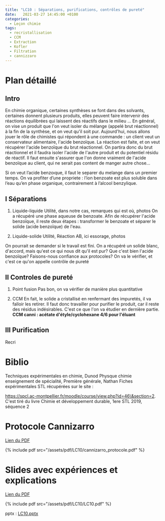 ```yaml
---
title: "LC10 : Séparations, purifications, contrôles de pureté"
date:   2021-03-27 14:45:00 +0100
categories:
  - Leçon chimie
tags:
  - recristallisation
  - CCM
  - Extraction
  - Kofler
  - Filtration
  - cannizzaro
---
```

# Plan détaillé
## Intro
En chimie organique, certaines synthèses se font dans des solvants, certaines donnent plusieurs produits, elles peuvent faire intervenir des réactions équilibrées qui laissent des réactifs dans le milieu ... En général, on vise un produit que l'on veut isoler du mélange (appelé brut réactionnel) à la fin de la synthèse, et on veut qu'il soit pur.
Aujourd'hui, nous allons jouer le rôle de chimistes qui répondent à une commande : un client veut un conservateur alimentaire, l'acide benzoïque. La réaction est faite, et on veut récupérer l'acide benzoïque du brut réactionnel.
On partira donc du brut réactionnel et il faudra isoler l'acide de l'autre produit et du potentiel résidu de réactif. Il faut ensuite s'assurer que l'on donne vraiment de l'acide benzoïque au client, qui ne serait pas content de manger autre chose...

Si on veut l’acide benzoıque, il faut le separer du melange dans un premier temps.  On va profiter d’une propriete :  l’ion benzoate est plus soluble dans l’eau qu’en phase organique, contrairement à l’alcool benzylique.
## I Séparations

1) Liquide-liquide
Utilité, dans notre cas, remarques qui est où, photos
On a récupéré une phase aqueuse de benzoate. Afin de récupérer l'acide benzoïque, il reste deux étapes : transformer le benzoate et séparer le solide (acide benzoïque) de l'eau.

2) Liquide-solide
Utilité, Réaction AB, ici essorage, photos

On pourrait se demander si le travail est fini. On a récupéré un solide blanc, d'accord, mais qu'est ce qui nous dit qu'il est pur? Que c'est bien l'acide benzoïque? Faisons-nous confiance aux protocoles? On va le vérifier, et c'est ce qu'on appelle contrôle de pureté
## II Controles de pureté

1) Point fusion
Pas bon, on va vérifier de manière plus quantitative

2) CCM
En fait, le solide a cristallisé en renfermant des impuretés, il va falloir les retirer. Il faut donc travailler pour purifier le produit, car il reste des résidus indésirables. C'est ce que l'on va étudier en dernière partie. **CCM canni : acétate d'étyle/cyclohexane 4/6 pour l'éluant**

## III Purification
Recri
# Biblio
Techniques expérimentales en chimie, Dunod
 Physque chimie enseignement de spécialité, Première générale, Nathan
Fiches expérimentales STL récupérées sur le site :

https://spcl.ac-montpellier.fr/moodle/course/view.php?id=46\&section=2.
C'est tiré du livre Chimie et développement durable, 1ere STL 2019, séquence 2

# Protocole Cannizarro
[Lien du PDF](/assets/pdf/LC10/cannizarro_protocole.pdf)

{% include pdf src="/assets/pdf/LC10/cannizarro_protocole.pdf" %}

# Slides avec expériences et explications
[Lien du PDF](/assets/pdf/LC10/cannizarro_protocole.pdf)

{% include pdf src="/assets/pdf/LC10/LC10.pdf" %}

pptx : [LC10.pptx](https://github.com/aure00/aure00.github.io/files/6583975/LC10.pptx)
